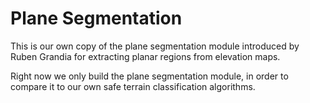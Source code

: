 # Plane Segmentation
This is our own copy of the plane segmentation module introduced by Ruben Grandia
for extracting planar regions from elevation maps. 

Right now we only build the plane segmentation module, in order to compare it to 
our own safe terrain classification algorithms. 
